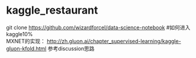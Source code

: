 # kaggle_restaurant
git clone https://github.com/wizardforcel/data-science-notebook #如何进入kaggle10%  
MXNET的实现： http://zh.gluon.ai/chapter_supervised-learning/kaggle-gluon-kfold.html 参考discussion思路  
